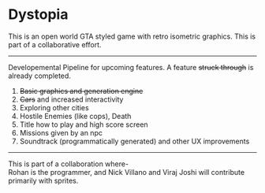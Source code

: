 # Dystopia
This is an open world GTA styled game with retro isometric graphics. This is part of a collaborative effort.
<hr />
Developemental Pipeline for upcoming features. A feature <s>struck through</s> is already completed.
<ol>
<li><s>Basic graphics and generation engine</s></li>
<li><s>Cars</s> and increased interactivity</li>
<li>Exploring other cities</li>
<li>Hostile Enemies (like cops), Death</li>
<li>Title how to play and high score screen</li>
<li>Missions given by an npc</li>
<li>Soundtrack (programmatically generated) and other UX improvements</li>
</ol>
<hr />
This is  part of a collaboration where-
<br />
Rohan is the programmer, and Nick Villano and Viraj Joshi will contribute primarily with sprites.
